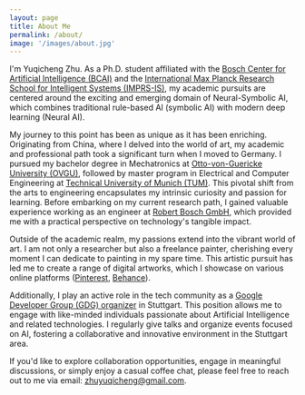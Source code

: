 ```yaml
---
layout: page
title: About Me
permalink: /about/
image: '/images/about.jpg'
---
```


I'm Yuqicheng Zhu. As a Ph.D. student affiliated with the [Bosch Center for Artificial Intelligence (BCAI)](https://www.bosch-ai.com/) and the [International Max Planck Research School for Intelligent Systems (IMPRS-IS)](https://imprs.is.mpg.de/), my academic pursuits are centered around the exciting and emerging domain of Neural-Symbolic AI, which combines traditional rule-based AI (symbolic AI) with modern deep learning (Neural AI). 

My journey to this point has been as unique as it has been enriching. Originating from China, where I delved into the world of art, my academic and professional path took a significant turn when I moved to Germany. I pursued my bachelor degree in Mechatronics at [Otto-von-Guericke University (OVGU)](https://www.ovgu.de/), followed by master program in Electrical and Computer Engineering at [Technical University of Munich (TUM)](https://www.tum.de/en/). This pivotal shift from the arts to engineering encapsulates my intrinsic curiosity and passion for learning. Before embarking on my current research path, I gained valuable experience working as an engineer at [Robert Bosch GmbH](https://www.bosch.de/), which provided me with a practical perspective on technology's tangible impact.

Outside of the academic realm, my passions extend into the vibrant world of art. I am not only a researcher but also a freelance painter, cherishing every moment I can dedicate to painting in my spare time. This artistic pursuit has led me to create a range of digital artworks, which I showcase on various online platforms ([Pinterest](https://pin.it/38BVc0S), [Behance](https://www.behance.net/yuqichengzhu)). 

Additionally, I play an active role in the tech community as a [Google Developer Group (GDG) organizer](https://gdg.community.dev/gdg-stuttgart/) in Stuttgart. This position allows me to engage with like-minded individuals passionate about Artificial Intelligence and related technologies. I regularly give talks and organize events focused on AI, fostering a collaborative and innovative environment in the Stuttgart area. 

If you'd like to explore collaboration opportunities, engage in meaningful discussions, or simply enjoy a casual coffee chat, please feel free to reach out to me via email: <u>zhuyuqicheng@gmail.com</u>.